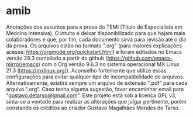 # amib
Anotações dos assuntos para a prova do TEMI (Título de Especialista em Medcina Intensiva). O intuito é deixar disponibilizado para que hajam mais colaboradores e que, por fim, cada documento sirva para revisão até o dia da prova.
Os arquivos estão no formato ".org" (para maiores explicações acesse: https://orgmode.org/quickstart.html) e foram editados no Emacs versão 28.3 compilado a partir do github (https://github.com/emacs-mirror/emacs) com o Org versão 9.6.3 no sistema operacional MX Linux 21.3 (https://mxlinux.org/). Aconselho fortemente que utilize essas configurações para evitar qualquer tipo de incompatibilidade de arquivos.
Alternativamente, existirá sempre um arquivo de extensão ".pdf" para cada arquivo ".org".
Caso tenha alguma sugestão, favor encaminhar email para "gustavo.detarso@gmail.com".
Este projeto está sob a licença GPL v3, sinta-se a vontade para realizar as alterações que julgar pertinente, porém constando os créditos ao criador Gustavo Magalhães Mendes de Tarso.
